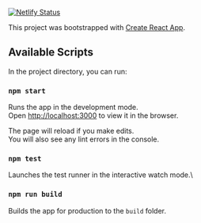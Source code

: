 [![Netlify Status](https://api.netlify.com/api/v1/badges/8f873a02-b21f-497e-a0c4-96f5042382fe/deploy-status?branch=main)](https://app.netlify.com/sites/curious-malasada-a8be61/deploys)

This project was bootstrapped with [Create React App](https://github.com/facebook/create-react-app).

## Available Scripts

In the project directory, you can run:

### `npm start`

Runs the app in the development mode.\
Open [http://localhost:3000](http://localhost:3000) to view it in the browser.

The page will reload if you make edits.\
You will also see any lint errors in the console.

### `npm test`

Launches the test runner in the interactive watch mode.\

### `npm run build`

Builds the app for production to the `build` folder.

